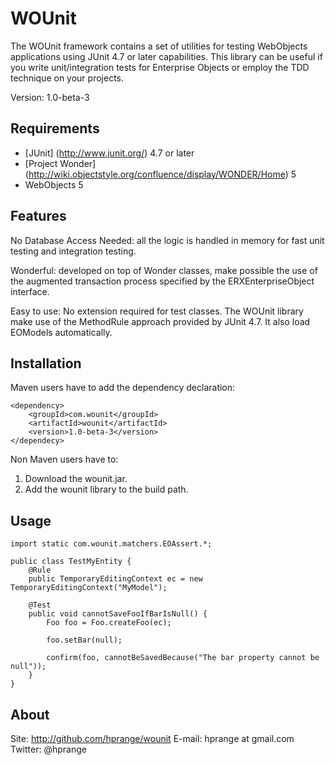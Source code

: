 WOUnit
======

The WOUnit framework contains a set of utilities for testing WebObjects
applications using JUnit 4.7 or later capabilities. This library can be
useful if you write unit/integration tests for Enterprise Objects or
employ the TDD technique on your projects.

Version: 1.0-beta-3

Requirements
------------

* [JUnit] (http://www.junit.org/) 4.7 or later
* [Project Wonder] (http://wiki.objectstyle.org/confluence/display/WONDER/Home) 5
* WebObjects 5

Features
--------

No Database Access Needed: all the logic is handled in memory for fast unit testing
and integration testing.

Wonderful: developed on top of Wonder classes, make possible the use of the augmented
transaction process specified by the ERXEnterpriseObject interface.

Easy to use: No extension required for test classes. The WOUnit library make use of
the MethodRule approach provided by JUnit 4.7. It also load EOModels automatically.

Installation
------------

Maven users have to add the dependency declaration:

	<dependency>
		<groupId>com.wounit</groupId>
		<artifactId>wounit</artifactId>
		<version>1.0-beta-3</version>
	</dependecy>

Non Maven users have to:

1. Download the wounit.jar.
2. Add the wounit library to the build path.

Usage
-----

	import static com.wounit.matchers.EOAssert.*;

	public class TestMyEntity {
		@Rule
		public TemporaryEditingContext ec = new TemporaryEditingContext("MyModel");

		@Test
		public void cannotSaveFooIfBarIsNull() {
			Foo foo = Foo.createFoo(ec);

			foo.setBar(null);

			confirm(foo, cannotBeSavedBecause("The bar property cannot be null"));
		}
	}

About
-----

Site: http://github.com/hprange/wounit
E-mail: hprange at gmail.com
Twitter: @hprange